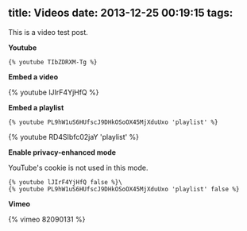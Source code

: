 title: Videos
date: 2013-12-25 00:19:15
tags:
---

This is a video test post.

**Youtube**

```
{% youtube TIbZDRXM-Tg %}
```

**Embed a video**

{% youtube lJIrF4YjHfQ %}

**Embed a playlist**

```
{% youtube PL9hW1uS6HUfscJ9DHkOSoOX45MjXduUxo 'playlist' %}
```

{% youtube RD4SIbfc02jaY 'playlist' %}

**Enable privacy-enhanced mode**

YouTube's cookie is not used in this mode.

```
{% youtube lJIrF4YjHfQ false %}\
{% youtube PL9hW1uS6HUfscJ9DHkOSoOX45MjXduUxo 'playlist' false %}
```

**Vimeo**

{% vimeo 82090131 %}